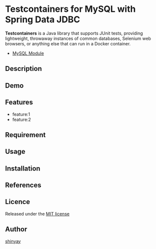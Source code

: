 # Testcontainers for MySQL with Spring Data JDBC

**Testcontainers** is a Java library that supports JUnit tests, providing lightweight, throwaway instances of common databases, Selenium web browsers, or anything else that can run in a Docker container.

- [MySQL Module](https://www.testcontainers.org/modules/databases/mysql/)

## Description

## Demo

## Features

- feature:1
- feature:2

## Requirement

## Usage

## Installation

## References

## Licence

Released under the [MIT license](https://gist.githubusercontent.com/shinyay/56e54ee4c0e22db8211e05e70a63247e/raw/34c6fdd50d54aa8e23560c296424aeb61599aa71/LICENSE)

## Author

[shinyay](https://github.com/shinyay)
